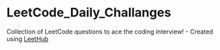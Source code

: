 # LeetCode_Daily_Challanges
Collection of LeetCode questions to ace the coding interview! - Created using [LeetHub](https://github.com/QasimWani/LeetHub)
